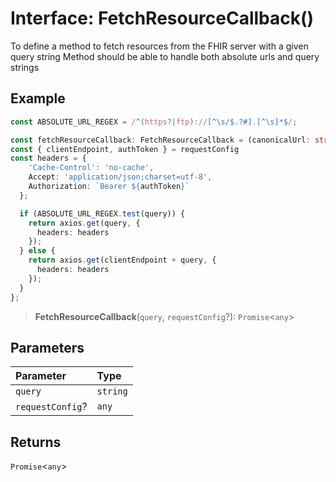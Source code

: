 # Interface: FetchResourceCallback()

To define a method to fetch resources from the FHIR server with a given query string
Method should be able to handle both absolute urls and query strings

## Example

```ts
const ABSOLUTE_URL_REGEX = /^(https?|ftp)://[^\s/$.?#].[^\s]*$/;

const fetchResourceCallback: FetchResourceCallback = (canonicalUrl: string, requestConfig: any) => {
const { clientEndpoint, authToken } = requestConfig
const headers = {
    'Cache-Control': 'no-cache',
    Accept: 'application/json;charset=utf-8',
    Authorization: `Bearer ${authToken}`
  };

  if (ABSOLUTE_URL_REGEX.test(query)) {
    return axios.get(query, {
      headers: headers
    });
  } else {
    return axios.get(clientEndpoint + query, {
      headers: headers
    });
  }
};
```

> **FetchResourceCallback**(`query`, `requestConfig`?): `Promise`\<`any`\>

## Parameters

| Parameter | Type |
| :------ | :------ |
| `query` | `string` |
| `requestConfig`? | `any` |

## Returns

`Promise`\<`any`\>
